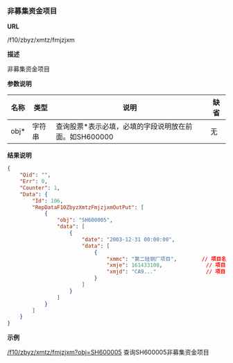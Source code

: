 
### 非募集资金项目

**URL**

/f10/zbyz/xmtz/fmjzjxm

**描述**

非募集资金项目

**参数说明**

|名称|类型|说明|缺省|
| -------- | -------- | -------- | -------- |
|obj\*|字符串|查询股票\*表示必填，必填的字段说明放在前面。如SH600000|无|


**结果说明**

```json
{
    "Qid": "",
    "Err": 0,
    "Counter": 1,
    "Data": {
        "Id": 106,
        "RepDataF10ZbyzXmtzFmjzjxmOutPut": [
            {
                "obj": "SH600005",
                "data": [
                    {
                        "date": "2003-12-31 00:00:00",
                        "data": [
                            {
                                "xmmc": "第二硅钢厂项目",        // 项目名称  
                                "xmje": 161433100,              // 项目金额
                                "xmjd": "CA9..."                // 项目进度
                            }
                        ]
                    }
                ]
            }
        ]
    }
}
```

**示例**

[/f10/zbyz/xmtz/fmjzjxm?obj=SH600005]($APIHOST$/f10/zbyz/xmtz/fmjzjxm?obj=SH600005)
查询SH600005非募集资金项目
